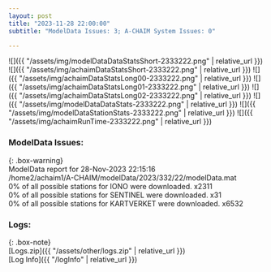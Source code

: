 ```yaml
---
layout: post
title: "2023-11-28 22:00:00"
subtitle: "ModelData Issues: 3; A-CHAIM System Issues: 0"

---
```


![]({{ "/assets/img/modelDataDataStatsShort-2333222.png" | relative_url }})
![]({{ "/assets/img/achaimDataStatsShort-2333222.png" | relative_url }})
![]({{ "/assets/img/achaimDataStatsLong00-2333222.png" | relative_url }})
![]({{ "/assets/img/achaimDataStatsLong01-2333222.png" | relative_url }})
![]({{ "/assets/img/achaimDataStatsLong02-2333222.png" | relative_url }})
![]({{ "/assets/img/modelDataDataStats-2333222.png" | relative_url }})
![]({{ "/assets/img/modelDataStationStats-2333222.png" | relative_url }})
![]({{ "/assets/img/achaimRunTime-2333222.png" | relative_url }})


### ModelData Issues:  
  
{: .box-warning}  
 ModelData report for 28-Nov-2023 22:15:16   
 /home2/achaim1/A-CHAIM/modelData/2023/332/22/modelData.mat   
 0% of all possible stations for IONO were downloaded. x2311   
 0% of all possible stations for SENTINEL were downloaded. x31   
 0% of all possible stations for KARTVERKET were downloaded. x6532   
  


### Logs:  
  
{: .box-note}  
[Logs.zip]({{ "/assets/other/logs.zip" | relative_url }})  
[Log Info]({{ "/logInfo" | relative_url }})  
